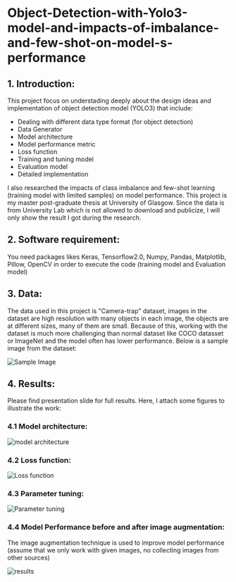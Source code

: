 # Object-Detection-with-Yolo3-model-and-impacts-of-imbalance-and-few-shot-on-model-s-performance



## 1. Introduction:
This project focus on understading deeply about the design ideas and implementation of object detection model (YOLO3) that include:
- Dealing with different data type format (for object detection)
- Data Generator
- Model architecture
- Model performance metric
- Loss function
- Training and tuning model
- Evaluation model
- Detailed implementation

I also researched the impacts of class imbalance and few-shot learning (training model with limited samples) on model performance. This project is my master post-graduate thesis at University of Glasgow. Since the data is from University Lab which is not allowed to download and publicize, I will only show the result I got during the research.

## 2. Software requirement:
You need packages likes Keras, Tensorflow2.0, Numpy, Pandas, Matplotlib, Pillow, OpenCV in order to execute the code (training model and Evaluation model)
## 3. Data:
The data used in this project is "Camera-trap" dataset, images in the dataset are high resolution with many objects in each image, the objects are at different sizes, many of them are small. Because of this, working with the dataset is much more challenging than normal dataset like COCO datasset or ImageNet and the model often has lower performance. Below is a sample image from the dataset:

![Sample Image](https://github.com/KEVIN-VN642/Object-Detection-with-Yolo3-model-and-impacts-of-imbalance-and-few-shot-on-model-s-performance/blob/main/yolo3/Sample%20Image.png)

## 4. Results:
Please find presentation slide for full results. Here, I attach some figures to illustrate the work:

### 4.1 Model architecture:
![model architecture](https://github.com/KEVIN-VN642/Object-Detection-with-Yolo3-model-and-impacts-of-imbalance-and-few-shot-on-model-s-performance/blob/main/yolo3/images/model_architecture.png)

### 4.2 Loss function:
![Loss function](https://github.com/KEVIN-VN642/Object-Detection-with-Yolo3-model-and-impacts-of-imbalance-and-few-shot-on-model-s-performance/blob/main/yolo3/images/Loss%20function.png)

### 4.3 Parameter tuning:
![Parameter tuning](https://github.com/KEVIN-VN642/Object-Detection-with-Yolo3-model-and-impacts-of-imbalance-and-few-shot-on-model-s-performance/blob/main/yolo3/images/parameters%20tuning.png)

### 4.4 Model Performance before and after image augmentation:
The image augmentation technique is used to improve model performance (assume that we only work with given images, no collecting images from other sources)

![results](https://github.com/KEVIN-VN642/Object-Detection-with-Yolo3-model-and-impacts-of-imbalance-and-few-shot-on-model-s-performance/blob/main/yolo3/images/Result%20table.png)







